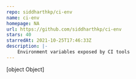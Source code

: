 ```yaml
---
repo: siddharthkp/ci-env
name: ci-env
homepage: NA
url: https://github.com/siddharthkp/ci-env
stars: 40
starredAt: 2021-10-25T17:46:33Z
description: |-
    Environment variables exposed by CI tools
---
```


[object Object]
